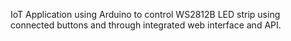 IoT Application using Arduino to control WS2812B LED strip using connected buttons
and through integrated web interface and API.
